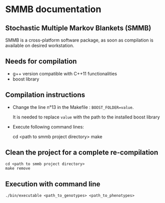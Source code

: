 # SMMB documentation
## Stochastic Multiple Markov Blankets (SMMB)
SMMB is a cross-platform software package, as soon as compilation is available on desired workstation.

## Needs for compilation
* g++ version compatible with C++11 functionalities
* boost library

## Compilation instructions
* Change the line n°13 in the Makefile : `BOOST_FOLDER=value`.


    It is needed to replace `value` with the path to the installed boost library

* Execute following command lines:


    cd \<path to smmb project directory>
    make
    
## Clean the project for a complete re-compilation
    cd <path to smmb project directory>
    make remove


## Execution with command line
    ./bin/executable <path_to_genotypes> <path_to_phenotypes>
